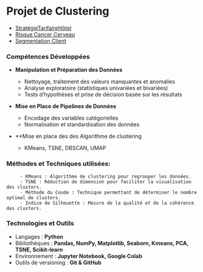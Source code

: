 # Projet de Clustering
- [StratégieTarifaireHôtel](https://github.com/Soilah98/Clustering/tree/main/Pricing_hotellerie)
- [Risque Cancer Cerveau](https://github.com/Soilah98/Clustering/tree/main/cervical+cancer+behavior+risk)
- [Segmentation Client](https://github.com/Soilah98/Clustering/tree/main/segmentation_client)

### Compétences Développées
 - **Manipulation et Préparation des Données**
    - Nettoyage, traitement des valeurs manquantes et anomalies
    - Analyse exploratoire (statistiques univariées et bivariées)
    - Tests d’hypothèses et prise de décision basée sur les résultats
  - **Mise en Place de Pipelines de Données**
    - Encodage des variables catégorielles
    - Normalisation et standardisation des données
      
  - **Mise en place des des Algorithme de clustering
    - KMeans, TSNE, DBSCAN, UMAP
### **Méthodes et Techniques utilisées**:
         - KMeans : Algorithme de clustering pour regrouper les données.  
         - TSNE : Réduction de dimension pour faciliter la visualisation des clusters.  
         - Méthode du Coude : Technique permettant de déterminer le nombre optimal de clusters.  
         - Indice de Silhouette : Mesure de la qualité et de la cohérence des clusters.
   ### Technologies et Outils
- Langages : **Python**
- Bibliothèques : **Pandas, NumPy, Matplotlib, Seaborn, Kmeans, PCA, TSNE, Scikit-learn**
- Environnement : **Jupyter Notebook, Google Colab**
- Outils de versioning : **Git & GitHub**
